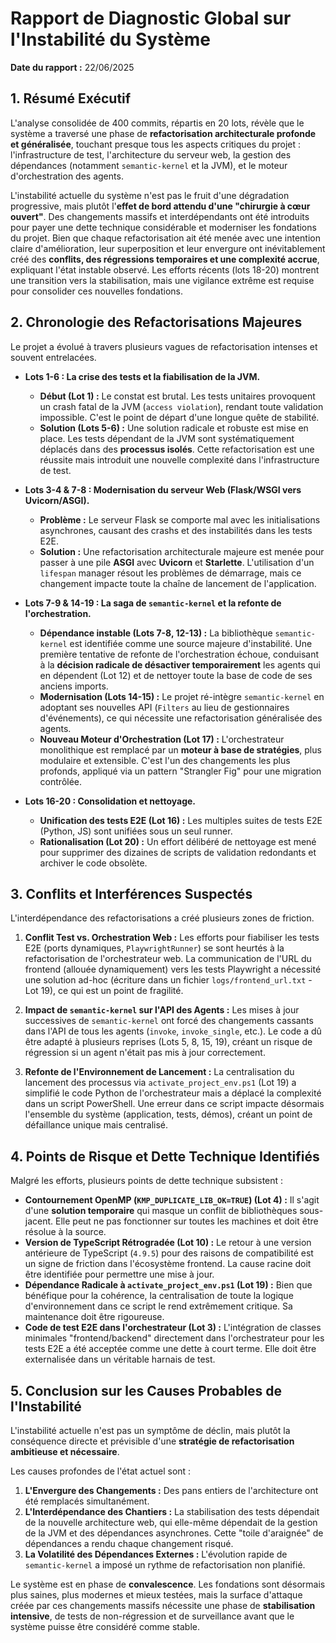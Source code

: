 # Rapport de Diagnostic Global sur l'Instabilité du Système

**Date du rapport :** 22/06/2025

## 1. Résumé Exécutif

L'analyse consolidée de 400 commits, répartis en 20 lots, révèle que le système a traversé une phase de **refactorisation architecturale profonde et généralisée**, touchant presque tous les aspects critiques du projet : l'infrastructure de test, l'architecture du serveur web, la gestion des dépendances (notamment `semantic-kernel` et la JVM), et le moteur d'orchestration des agents.

L'instabilité actuelle du système n'est pas le fruit d'une dégradation progressive, mais plutôt l'**effet de bord attendu d'une "chirurgie à cœur ouvert"**. Des changements massifs et interdépendants ont été introduits pour payer une dette technique considérable et moderniser les fondations du projet. Bien que chaque refactorisation ait été menée avec une intention claire d'amélioration, leur superposition et leur envergure ont inévitablement créé des **conflits, des régressions temporaires et une complexité accrue**, expliquant l'état instable observé. Les efforts récents (lots 18-20) montrent une transition vers la stabilisation, mais une vigilance extrême est requise pour consolider ces nouvelles fondations.

## 2. Chronologie des Refactorisations Majeures

Le projet a évolué à travers plusieurs vagues de refactorisation intenses et souvent entrelacées.

*   **Lots 1-6 : La crise des tests et la fiabilisation de la JVM.**
    *   **Début (Lot 1) :** Le constat est brutal. Les tests unitaires provoquent un crash fatal de la JVM (`access violation`), rendant toute validation impossible. C'est le point de départ d'une longue quête de stabilité.
    *   **Solution (Lots 5-6) :** Une solution radicale et robuste est mise en place. Les tests dépendant de la JVM sont systématiquement déplacés dans des **processus isolés**. Cette refactorisation est une réussite mais introduit une nouvelle complexité dans l'infrastructure de test.

*   **Lots 3-4 & 7-8 : Modernisation du serveur Web (Flask/WSGI vers Uvicorn/ASGI).**
    *   **Problème :** Le serveur Flask se comporte mal avec les initialisations asynchrones, causant des crashs et des instabilités dans les tests E2E.
    *   **Solution :** Une refactorisation architecturale majeure est menée pour passer à une pile **ASGI** avec **Uvicorn** et **Starlette**. L'utilisation d'un `lifespan` manager résout les problèmes de démarrage, mais ce changement impacte toute la chaîne de lancement de l'application.

*   **Lots 7-9 & 14-19 : La saga de `semantic-kernel` et la refonte de l'orchestration.**
    *   **Dépendance instable (Lots 7-8, 12-13) :** La bibliothèque `semantic-kernel` est identifiée comme une source majeure d'instabilité. Une première tentative de refonte de l'orchestration échoue, conduisant à la **décision radicale de désactiver temporairement** les agents qui en dépendent (Lot 12) et de nettoyer toute la base de code de ses anciens imports.
    *   **Modernisation (Lots 14-15) :** Le projet ré-intègre `semantic-kernel` en adoptant ses nouvelles API (`Filters` au lieu de gestionnaires d'événements), ce qui nécessite une refactorisation généralisée des agents.
    *   **Nouveau Moteur d'Orchestration (Lot 17) :** L'orchestrateur monolithique est remplacé par un **moteur à base de stratégies**, plus modulaire et extensible. C'est l'un des changements les plus profonds, appliqué via un pattern "Strangler Fig" pour une migration contrôlée.

*   **Lots 16-20 : Consolidation et nettoyage.**
    *   **Unification des tests E2E (Lot 16) :** Les multiples suites de tests E2E (Python, JS) sont unifiées sous un seul runner.
    *   **Rationalisation (Lot 20) :** Un effort délibéré de nettoyage est mené pour supprimer des dizaines de scripts de validation redondants et archiver le code obsolète.

## 3. Conflits et Interférences Suspectés

L'interdépendance des refactorisations a créé plusieurs zones de friction.

1.  **Conflit Test vs. Orchestration Web :** Les efforts pour fiabiliser les tests E2E (ports dynamiques, `PlaywrightRunner`) se sont heurtés à la refactorisation de l'orchestrateur web. La communication de l'URL du frontend (allouée dynamiquement) vers les tests Playwright a nécessité une solution ad-hoc (écriture dans un fichier `logs/frontend_url.txt` - Lot 19), ce qui est un point de fragilité.

2.  **Impact de `semantic-kernel` sur l'API des Agents :** Les mises à jour successives de `semantic-kernel` ont forcé des changements cassants dans l'API de tous les agents (`invoke`, `invoke_single`, etc.). Le code a dû être adapté à plusieurs reprises (Lots 5, 8, 15, 19), créant un risque de régression si un agent n'était pas mis à jour correctement.

3.  **Refonte de l'Environnement de Lancement :** La centralisation du lancement des processus via `activate_project_env.ps1` (Lot 19) a simplifié le code Python de l'orchestrateur mais a déplacé la complexité dans un script PowerShell. Une erreur dans ce script impacte désormais l'ensemble du système (application, tests, démos), créant un point de défaillance unique mais centralisé.

## 4. Points de Risque et Dette Technique Identifiés

Malgré les efforts, plusieurs points de dette technique subsistent :

*   **Contournement OpenMP (`KMP_DUPLICATE_LIB_OK=TRUE`) (Lot 4) :** Il s'agit d'une **solution temporaire** qui masque un conflit de bibliothèques sous-jacent. Elle peut ne pas fonctionner sur toutes les machines et doit être résolue à la source.
*   **Version de TypeScript Rétrogradée (Lot 10) :** Le retour à une version antérieure de TypeScript (`4.9.5`) pour des raisons de compatibilité est un signe de friction dans l'écosystème frontend. La cause racine doit être identifiée pour permettre une mise à jour.
*   **Dépendance Radicale à `activate_project_env.ps1` (Lot 19) :** Bien que bénéfique pour la cohérence, la centralisation de toute la logique d'environnement dans ce script le rend extrêmement critique. Sa maintenance doit être rigoureuse.
*   **Code de test E2E dans l'orchestrateur (Lot 3) :** L'intégration de classes minimales "frontend/backend" directement dans l'orchestrateur pour les tests E2E a été acceptée comme une dette à court terme. Elle doit être externalisée dans un véritable harnais de test.

## 5. Conclusion sur les Causes Probables de l'Instabilité

L'instabilité actuelle n'est pas un symptôme de déclin, mais plutôt la conséquence directe et prévisible d'une **stratégie de refactorisation ambitieuse et nécessaire**.

Les causes profondes de l'état actuel sont :
1.  **L'Envergure des Changements :** Des pans entiers de l'architecture ont été remplacés simultanément.
2.  **L'Interdépendance des Chantiers :** La stabilisation des tests dépendait de la nouvelle architecture web, qui elle-même dépendait de la gestion de la JVM et des dépendances asynchrones. Cette "toile d'araignée" de dépendances a rendu chaque changement risqué.
3.  **La Volatilité des Dépendances Externes :** L'évolution rapide de `semantic-kernel` a imposé un rythme de refactorisation non planifié.

Le système est en phase de **convalescence**. Les fondations sont désormais plus saines, plus modernes et mieux testées, mais la surface d'attaque créée par ces changements massifs nécessite une phase de **stabilisation intensive**, de tests de non-régression et de surveillance avant que le système puisse être considéré comme stable.